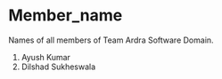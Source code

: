 # Member_name
Names of all members of Team Ardra Software Domain. 

1. Ayush Kumar
2. Dilshad Sukheswala
